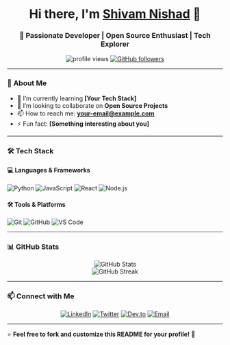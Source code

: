 <h1 align="center">Hi there, I'm <a href="https://github.com/ShivamNishad0">Shivam Nishad</a> 👋</h1>
<h3 align="center">🚀 Passionate Developer | Open Source Enthusiast | Tech Explorer</h3>

<p align="center">
  <img src="https://komarev.com/ghpvc/?username=your-username&label=Profile%20Views&color=0e75b6&style=flat" alt="profile views" />
  <a href="https://github.com/your-username?tab=followers"><img src="https://img.shields.io/github/followers/your-username?label=Followers&style=social" alt="GitHub followers"></a>
</p>

---

### 🚀 **About Me**  
- 🌱 I’m currently learning **[Your Tech Stack]**  
- 👯 I’m looking to collaborate on **Open Source Projects**  
- 📫 How to reach me: **your-email@example.com**  
- ⚡ Fun fact: **[Something interesting about you]**  

---

### 🛠️ **Tech Stack**  
#### **💻 Languages & Frameworks**
![Python](https://img.shields.io/badge/Python-3776AB?style=for-the-badge&logo=python&logoColor=white)
![JavaScript](https://img.shields.io/badge/JavaScript-F7DF1E?style=for-the-badge&logo=javascript&logoColor=black)
![React](https://img.shields.io/badge/React-20232A?style=for-the-badge&logo=react&logoColor=61DAFB)
![Node.js](https://img.shields.io/badge/Node.js-43853D?style=for-the-badge&logo=node.js&logoColor=white)

#### **🛠️ Tools & Platforms**
![Git](https://img.shields.io/badge/Git-F05032?style=for-the-badge&logo=git&logoColor=white)
![GitHub](https://img.shields.io/badge/GitHub-181717?style=for-the-badge&logo=github&logoColor=white)
![VS Code](https://img.shields.io/badge/VS%20Code-007ACC?style=for-the-badge&logo=visual-studio-code&logoColor=white)

---

### 📊 **GitHub Stats**
<p align="center">
  <img src="https://github-readme-stats.vercel.app/api?username=ShivamNishad0&show_icons=true&theme=radical" alt="GitHub Stats" />
  <br />
  <img src="https://github-readme-streak-stats.herokuapp.com/?user=ShivamNishad0&theme=radical" alt="GitHub Streak" />
</p>

---

### 📫 **Connect with Me**
<p align="center">
  <a href="https://linkedin.com/in/your-profile" target="_blank"><img src="https://img.shields.io/badge/LinkedIn-0A66C2?style=for-the-badge&logo=linkedin&logoColor=white" alt="LinkedIn"></a>
  <a href="https://twitter.com/your-profile" target="_blank"><img src="https://img.shields.io/badge/Twitter-1DA1F2?style=for-the-badge&logo=twitter&logoColor=white" alt="Twitter"></a>
  <a href="https://dev.to/your-profile" target="_blank"><img src="https://img.shields.io/badge/DEV-0A0A0A?style=for-the-badge&logo=dev.to&logoColor=white" alt="Dev.to"></a>
  <a href="mailto:your-email@example.com"><img src="https://img.shields.io/badge/Email-D14836?style=for-the-badge&logo=gmail&logoColor=white" alt="Email"></a>
</p>

---

⭐ **Feel free to fork and customize this README for your profile!** 🚀

